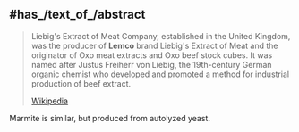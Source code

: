 
## #has_/text_of_/abstract 

> Liebig's Extract of Meat Company, established in the United Kingdom, 
> was the producer of **Lemco** brand Liebig's Extract of Meat 
> and the originator of Oxo meat extracts and Oxo beef stock cubes. 
> It was named after Justus Freiherr von Liebig, the  19th-century German organic chemist 
> who developed and promoted a method for industrial production of beef extract.
>
> [Wikipedia](https://en.wikipedia.org/wiki/Liebig's%20Extract%20of%20Meat%20Company) 


Marmite is similar, but produced from autolyzed yeast. 






